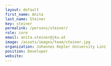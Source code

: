 ```yaml
---
layout: default
first_name: Anita
last_name: Steiner
key: steiner
permalink: /persons/steiner/
role: core
email: anita.steiner@jku.at
image: /assets/images/team/steiner.jpg
organization: Johannes Kepler University Linz
position: Developer
website:
---
```

